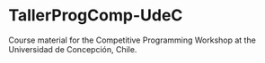 # TallerProgComp-UdeC
Course material for the Competitive Programming Workshop at the Universidad de Concepción, Chile.
